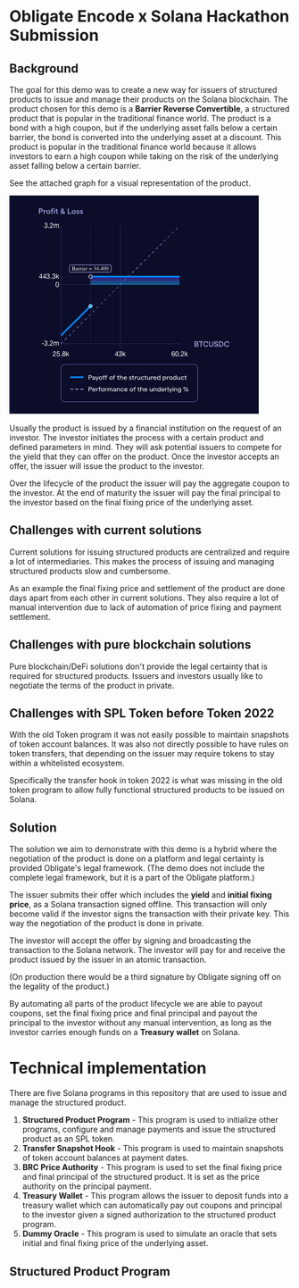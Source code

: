 # Obligate Encode x Solana Hackathon Submission
## Background
The goal for this demo was to create a new way for issuers of structured products to issue
and manage their products on the Solana blockchain.
The product chosen for this demo is a **Barrier Reverse Convertible**,
a structured product that is popular in the traditional finance world.
The product is a bond with a high coupon, but if the underlying asset falls
below a certain barrier, the bond is converted into the underlying asset at a discount.
This product is popular in the traditional finance world because it allows investors to
earn a high coupon while taking on the risk of the underlying asset falling below a
certain barrier.

See the attached graph for a visual representation of the product.

![graph.png](assets/graph.png)

Usually the product is issued by a financial institution on the request of an investor.
The investor initiates the process with a certain product and defined parameters in mind.
They will ask potential issuers to compete for the yield that they can offer on the product.
Once the investor accepts an offer, the issuer will issue the product to the investor.

Over the lifecycle of the product the issuer will pay the aggregate coupon to the investor.
At the end of maturity the issuer will pay the final principal to the investor based
on the final fixing price of the underlying asset.


## Challenges with current solutions
Current solutions for issuing structured products are centralized and require a lot of 
intermediaries. This makes the process of issuing and managing structured products slow and cumbersome.

As an example the final fixing price and settlement of the product are done days apart from each other
in current solutions. They also require a lot of manual intervention due to lack of automation
of price fixing and payment settlement.

## Challenges with pure blockchain solutions
Pure blockchain/DeFi solutions don't provide the legal certainty that is required for structured products.
Issuers and investors usually like to negotiate the terms of the product in private.

## Challenges with SPL Token before Token 2022
With the old Token program it was not easily possible to maintain snapshots of token account balances.
It was also not directly possible to have rules on token transfers, that depending on the issuer may require
tokens to stay within a whitelisted ecosystem.

Specifically the transfer hook in token 2022 is what was missing in the old token program to allow fully 
functional structured products to be issued on Solana.

## Solution
The solution we aim to demonstrate with this demo is a hybrid where the negotiation of the product
is done on a platform and legal certainty is provided Obligate's legal framework.
(The demo does not include the complete legal framework, but it is a part of the Obligate platform.)

The issuer submits their offer which includes the **yield** and **initial fixing price**, 
as a Solana transaction signed offline. This transaction will only become valid if the investor
signs the transaction with their private key. 
This way the negotiation of the product is done in private.

The investor will accept the offer by signing and broadcasting the transaction to the Solana network.
The investor will pay for and receive the product issued by the issuer in an atomic transaction.

(On production there would be a third signature by Obligate signing off on the legality of the product.)

By automating all parts of the product lifecycle we are able to payout coupons, set the final fixing price 
and final principal and payout the principal to the investor without any manual intervention, as long as the
investor carries enough funds on a **Treasury wallet** on Solana.

# Technical implementation

There are five Solana programs in this repository that are used to issue and manage the structured product.

1. **Structured Product Program** - This program is used to initialize other programs, configure and manage payments and issue the structured product as an SPL token.
2. **Transfer Snapshot Hook** - This program is used to maintain snapshots of token account balances at payment dates.
3. **BRC Price Authority** - This program is used to set the final fixing price and final principal of the structured product. It is set as the price authority on the principal payment.
4. **Treasury Wallet** - This program allows the issuer to deposit funds into a treasury wallet which can automatically pay out coupons and principal to the investor given a signed authorization to the structured product program.
5. **Dummy Oracle** - This program is used to simulate an oracle that sets initial and final fixing price of the underlying asset.


## Structured Product Program
